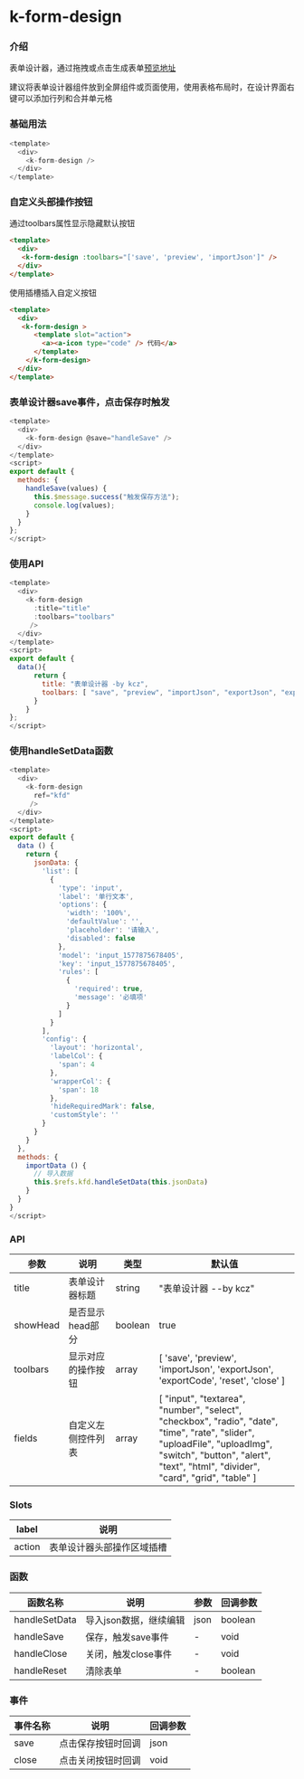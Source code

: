 # k-form-design
### 介绍
表单设计器，通过拖拽或点击生成表单[预览地址](http://cdn.kcz66.com/k-form-design.html)

建议将表单设计器组件放到全屏组件或页面使用，使用表格布局时，在设计界面右键可以添加行列和合并单元格
### 基础用法
```  javascript
<template>
  <div>
    <k-form-design />
  </div>
</template>
```

### 自定义头部操作按钮
通过toolbars属性显示隐藏默认按钮

```html
<template>
  <div>
   <k-form-design :toolbars="['save', 'preview', 'importJson']" />
  </div>
</template>
```
使用插槽插入自定义按钮
```html
<template>
  <div>
   <k-form-design >
      <template slot="action">
        <a><a-icon type="code" /> 代码</a>
      </template>
    </k-form-design>
  </div>
</template>
```

### 表单设计器save事件，点击保存时触发

```  javascript
<template>
  <div>
    <k-form-design @save="handleSave" />
  </div>
</template>
<script>
export default {
  methods: {
    handleSave(values) {
      this.$message.success("触发保存方法");
      console.log(values);
    }
  }
};
</script>
```
### 使用API

```  javascript
<template>
  <div>
    <k-form-design 
      :title="title" 
      :toolbars="toolbars" 
     />
  </div>
</template>
<script>
export default {
  data(){
      return {
        title: "表单设计器 -by kcz",
        toolbars: [ "save", "preview", "importJson", "exportJson", "exportCode", "reset"]
      }
    }
};
</script>
```
### 使用handleSetData函数

```  javascript
<template>
  <div>
    <k-form-design
      ref="kfd"
     />
  </div>
</template>
<script>
export default {
  data () {
    return {
      jsonData: {
        'list': [
          {
            'type': 'input',
            'label': '单行文本',
            'options': {
              'width': '100%',
              'defaultValue': '',
              'placeholder': '请输入',
              'disabled': false
            },
            'model': 'input_1577875678405',
            'key': 'input_1577875678405',
            'rules': [
              {
                'required': true,
                'message': '必填项'
              }
            ]
          }
        ],
        'config': {
          'layout': 'horizontal',
          'labelCol': {
            'span': 4
          },
          'wrapperCol': {
            'span': 18
          },
          'hideRequiredMark': false,
          'customStyle': ''
        }
      }
    }
  },
  methods: {
    importData () {
      // 导入数据
      this.$refs.kfd.handleSetData(this.jsonData)
    }
  }
}
</script>
```



### API
  <table>
    <thead>
      <tr>
        <th>参数</th>
        <th>说明</th>
        <th>类型</th>
        <th>默认值</th>
      </tr>
    </thead>
    <tbody>
      <tr>
        <td>title</td>
        <td>表单设计器标题</td>
        <td>string</td>
        <td>"表单设计器 --by kcz"</td>
      </tr>
      <tr>
        <td>showHead</td>
        <td>是否显示head部分</td>
        <td>boolean</td>
        <td>true</td>
      </tr>
      <tr>
        <td>toolbars</td>
        <td>显示对应的操作按钮</td>
        <td>array</td>
        <td>[
        'save',
        'preview',
        'importJson',
        'exportJson',
        'exportCode',
        'reset',
        'close'
      ]</td>
      </tr>
            <tr>
        <td>fields</td>
        <td>自定义左侧控件列表</td>
        <td>array</td>
        <td style="max-width:280px;">[
         "input",
        "textarea",
        "number",
        "select",
        "checkbox",
        "radio",
        "date",
        "time",
        "rate",
        "slider",
        "uploadFile",
        "uploadImg",
        "switch",
        "button",
        "alert",
        "text",
        "html",
        "divider",
        "card",
        "grid",
        "table"
      ]</td>
      </tr>
    </tbody>
  </table>


### Slots
<table>
    <thead>
      <tr>
        <th>label</th>
        <th>说明</th>
      </tr>
    </thead>
    <tbody>
     <tr>
     <td>action</td>
     <td>表单设计器头部操作区域插槽</td>
     </tr>
     </tbody>
</table>

### 函数
  <table>
    <thead>
      <tr>
        <th>函数名称</th>
        <th>说明</th>
        <th>参数</th>
        <th>回调参数</th>
      </tr>
    </thead>
    <tbody>
     <tr>
        <td>handleSetData</td>
        <td>导入json数据，继续编辑</td>
        <td>json</td>
        <td>boolean</td>
      </tr>
      <tr>
        <td>handleSave</td>
        <td>保存，触发save事件</td>
        <td>-</td>
        <td>void</td>
      </tr>
      <tr>
        <td>handleClose</td>
        <td>关闭，触发close事件</td>
        <td>-</td>
        <td>void</td>
      </tr>
      <tr>
        <td>handleReset</td>
        <td>清除表单</td>
        <td>-</td>
        <td>boolean</td>
      </tr>
    </tbody>
  </table>

  ### 事件
  <table>
    <thead>
      <tr>
        <th>事件名称</th>
        <th colspan="2">说明</th>
        <th>回调参数</th>
      </tr>
    </thead>
    <tbody>
      <tr>
        <td>save</td>
        <td colspan="2">点击保存按钮时回调</td>
        <td>json</td>
      </tr>
      <tr>
        <td>close</td>
        <td colspan="2">点击关闭按钮时回调</td>
        <td>void</td>
      </tr>
    </tbody>
  </table>
